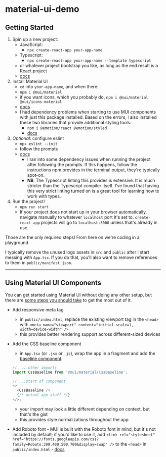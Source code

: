 # material-ui-demo

## Getting Started

1. Spin up a new project:
   - JavaScript:
     - `npx create-react-app your-app-name`
   - Typescript:
     - `npx create-react-app your-app-name --template typescript`
   - or whatever project bootstrap you like, as long as the end result is a React project
   - [docs](https://create-react-app.dev/docs/getting-started/)
2. Install Material UI
   - `cd` into `your-app-name`, and when there:
   - `npm i @mui/material`
   - if you want icons, which you probably do, `npm i @mui/material @mui/icons-material`
   - [docs](https://mui.com)
   - I had dependency problems when starting to use MUI components with just this package installed. Based on the errors, I also installed these two libraries that provide additional styling tools:
     - `npm i @emotion/react @emotion/styled`
     - [docs](https://emotion.sh/docs/introduction)
3. _Optional_: configure eslint
   - `npx eslint --init`
   - follow the prompts
   - [docs](https://eslint.org/docs/user-guide/getting-started)
     - I ran into some dependency issues when running the project after following the prompts. If this happens, follow the instructions npm provides in the terminal output, they're typically spot-on.
     - **NB**: The Typescript linting this provides is extensive. It is much stricter than the Typescript compiler itself. I've found that having this very strict linting turned on is a great tool for learning how to work with types.
4. Run the project!
   - `npm run start`
   - If your project does not start up in your browser automatically, navigate manually to whatever `localhost` port it's set to. `create-react-app` projects will go to `localhost:3000` unless that's already in use.

Those are the only required steps! From here on we're coding in a playground.

I typically remove the unused logo assets in `src` and `public` after I start messing with `App.tsx`. If you do that, you'll also want to remove references to them in `public/manifest.json`.

---

## Using Material UI Components

You can get started using Material UI without doing any other setup, but there are [some steps you should take](https://mui.com/getting-started/usage/) to get the most out of it.

- Add responsive meta tag
  - in `public/index.html`, replace the existing viewport tag in the `<head>` with `<meta name="viewport" content="initial-scale=1, width=device-width" />`
  - this provides better rendering support across different-sized devices
- Add the CSS baseline component

  - in `App.tsx` (or `.jsx` or `.js`), wrap the app in a fragment and add the [baseline component](https://mui.com/components/css-baseline/):

  ```js
  // ... other imports
  import CssBaseline from '@mui/material/CssBaseline';

  // ...start of component
  <>
    <CssBaseline />
    {/* actual app stuff */}
  </>;
  ```

  - your import may look a little different depending on context, but that's the gist
  - this provides style normalizations throughout the app

- Add Roboto font - MUI is built with the Roboto font in mind, but it's not included by default; if you'd like to use it, add `<link rel="stylesheet" href="https://fonts.googleapis.com/css?family=Roboto:300,400,500,700&display=swap" />` to the `<head>` in `public/index.html` - [docs](https://mui.com/components/typography/)

